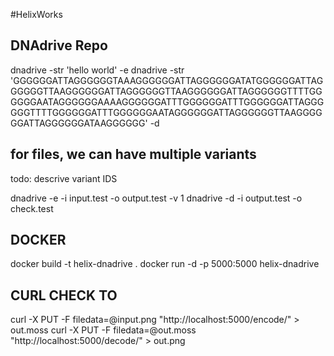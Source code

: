 #HelixWorks

## DNAdrive Repo

dnadrive -str 'hello world' -e 
dnadrive -str 'GGGGGGATTAGGGGGGTAAAGGGGGGATTAGGGGGGATATGGGGGGATTAGGGGGGTTAAGGGGGGATTAGGGGGGTTAAGGGGGGATTAGGGGGGTTTTGGGGGGAATAGGGGGGAAAAGGGGGGATTTGGGGGGATTTGGGGGGATTAGGGGGGTTTTGGGGGGATTTGGGGGGAATAGGGGGGATTAGGGGGGTTAAGGGGGGATTAGGGGGGATAAGGGGGG' -d

## for files, we can have multiple variants 
todo: descrive variant IDS

dnadrive  -e -i input.test -o output.test -v 1
dnadrive  -d -i output.test -o check.test 

## DOCKER

docker build -t helix-dnadrive .
docker run -d -p 5000:5000 helix-dnadrive

## CURL CHECK TO 

curl -X PUT -F filedata=@input.png "http://localhost:5000/encode/" > out.moss
curl -X PUT -F filedata=@out.moss "http://localhost:5000/decode/" > out.png



